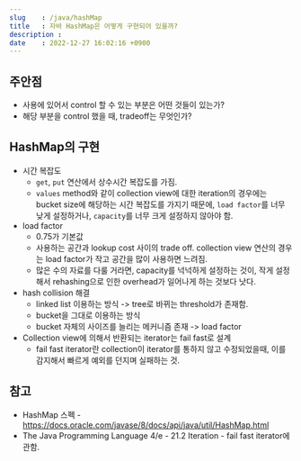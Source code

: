 ```yaml
---
slug    : /java/hashMap
title   : 자바 HashMap은 어떻게 구현되어 있을까?
description : 
date    : 2022-12-27 16:02:16 +0900
---
```


## 주안점
- 사용에 있어서 control 할 수 있는 부분은 어떤 것들이 있는가?
- 해당 부분을 control 했을 때, tradeoff는 무엇인가?

## HashMap의 구현
- 시간 복잡도
  - `get`, `put` 연산에서 상수시간 복잡도를 가짐. 
  - `values` method와 같이 collection view에 대한 iteration의 경우에는 bucket size에 해당하는 시간 복잡도를 가지기 때문에, `load factor`를 너무 낮게 설정하거나, `capacity`를 너무 크게 설정하지 않아야 함. 
- load factor
  - 0.75가 기본값
  - 사용하는 공간과 lookup cost 사이의 trade off. collection view 연산의 경우는 load factor가 작고 공간을 많이 사용하면 느려짐. 
  - 많은 수의 자료를 다룰 거라면, capacity를 넉넉하게 설정하는 것이, 작게 설정해서 rehashing으로 인한 overhead가 일어나게 하는 것보다 낫다. 
- hash collision 해결
  - linked list 이용하는 방식 -> tree로 바뀌는 threshold가 존재함. 
  - bucket을 그대로 이용하는 방식 
  - bucket 자체의 사이즈를 늘리는 메커니즘 존재 -> load factor
- Collection view에 의해서 반환되는 iterator는 fail fast로 설계
  - fail fast iterator란 collection이 iterator를 통하지 않고 수정되었을때, 이를 감지해서 빠르게 예외를 던지며 실패하는 것. 

## 참고
- HashMap 스펙 - https://docs.oracle.com/javase/8/docs/api/java/util/HashMap.html
- The Java Programming Language 4/e - 21.2 Iteration - fail fast iterator에 관함.
